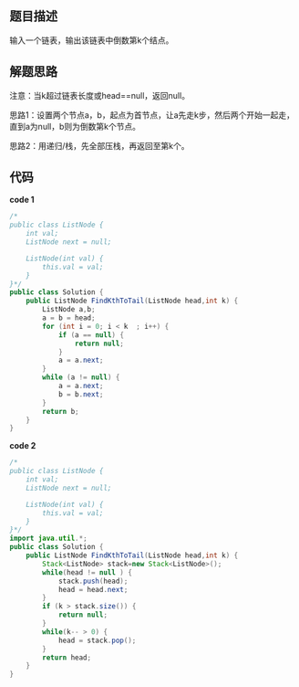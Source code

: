 ## 题目描述

输入一个链表，输出该链表中倒数第k个结点。

## 解题思路

注意：当k超过链表长度或head==null，返回null。

思路1：设置两个节点a，b，起点为首节点，让a先走k步，然后两个开始一起走，直到a为null，b则为倒数第k个节点。

思路2：用递归/栈，先全部压栈，再返回至第k个。

## 代码

**code 1**

```java
/*
public class ListNode {
    int val;
    ListNode next = null;

    ListNode(int val) {
        this.val = val;
    }
}*/
public class Solution {
    public ListNode FindKthToTail(ListNode head,int k) {
        ListNode a,b;
        a = b = head;
        for (int i = 0; i < k  ; i++) {
            if (a == null) {
                return null;
            }
            a = a.next;
        }
        while (a != null) {
            a = a.next;
            b = b.next;
        }
        return b;
    }
}
```

**code 2**

```java
/*
public class ListNode {
    int val;
    ListNode next = null;

    ListNode(int val) {
        this.val = val;
    }
}*/
import java.util.*;
public class Solution {
    public ListNode FindKthToTail(ListNode head,int k) {
        Stack<ListNode> stack=new Stack<ListNode>();
        while(head != null ) {
            stack.push(head);
            head = head.next;
        }
        if (k > stack.size()) {
            return null;
        }
        while(k-- > 0) {
            head = stack.pop();
        }
        return head;
    }
}
```

